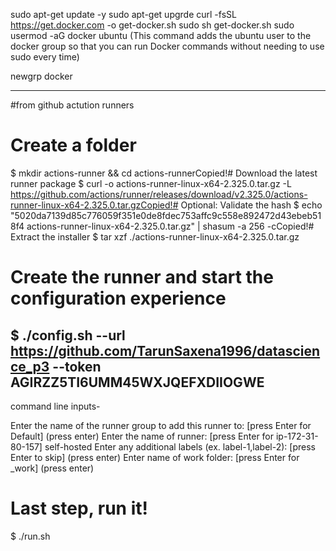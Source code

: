 sudo apt-get update -y
sudo apt-get upgrde
curl -fsSL https://get.docker.com -o get-docker.sh
sudo sh get-docker.sh
sudo usermod -aG docker ubuntu
(This command adds the ubuntu user to the docker group so that you can run Docker commands without needing to use sudo every time)

newgrp docker

----
#from github actution runners
# Create a folder
$ mkdir actions-runner && cd actions-runnerCopied!# Download the latest runner package
$ curl -o actions-runner-linux-x64-2.325.0.tar.gz -L https://github.com/actions/runner/releases/download/v2.325.0/actions-runner-linux-x64-2.325.0.tar.gzCopied!# Optional: Validate the hash
$ echo "5020da7139d85c776059f351e0de8fdec753affc9c558e892472d43ebeb518f4  actions-runner-linux-x64-2.325.0.tar.gz" | shasum -a 256 -cCopied!# Extract the installer
$ tar xzf ./actions-runner-linux-x64-2.325.0.tar.gz

# Create the runner and start the configuration experience
$ ./config.sh --url https://github.com/TarunSaxena1996/datascience_p3 --token AGIRZZ5TI6UMM45WXJQEFXDIIOGWE
--

command line inputs-

Enter the name of the runner group to add this runner to: [press Enter for Default] (press enter)
Enter the name of runner: [press Enter for ip-172-31-80-157] self-hosted
Enter any additional labels (ex. label-1,label-2): [press Enter to skip] (press enter)
Enter name of work folder: [press Enter for _work] (press enter)

# Last step, run it!
$ ./run.sh